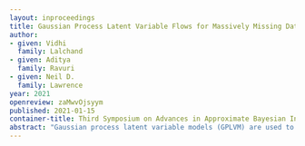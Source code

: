 ```yaml
---
layout: inproceedings
title: Gaussian Process Latent Variable Flows for Massively Missing Data
author:
- given: Vidhi
  family: Lalchand
- given: Aditya
  family: Ravuri
- given: Neil D.
  family: Lawrence
year: 2021
openreview: zaMwvOjsyym
published: 2021-01-15
container-title: Third Symposium on Advances in Approximate Bayesian Inference
abstract: "Gaussian process latent variable models (GPLVM) are used to perform nonlinear and probabilistic dimensionality reduction. They extend Gaussian processes (GP) to the domain of unsupervised learning. The Bayesian incarnation of the GPLVM uses a variational framework, where the posterior over all unknown quantities is approximated by a well-behaved variational family, a factorised Gaussian. This gives not only implicit regularisation but also mathematical convenience. In this work we narrow our focus on examining the quality of the latent representation learnt under this Gaussian assumption. We introduce non-Gaussianity in the distribution of the latent space through normalising flows. The flexibility afforded by flows is critical in modelling massively missing data. Inference is performed using Stochastic Variational Inference (SVI) with a structured variational lower bound that factorizes across data points permitting efficient and scalable mini-batching of gradients. We call this flexible model class (GPLVF). We compare this framework with traditional models like the Bayesian GPLVM. Our experiments focus on massively missing data settings."
---
```

